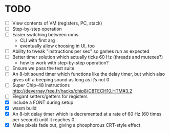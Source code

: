 # TODO

- [ ] View contents of VM (registers, PC, stack)
- [ ] Step-by-step operation
- [ ] Easier switching between roms
  - CLI with first arg
  - eventually allow choosing in UI, too
- [ ] Ability to tweak "instructions per sec" so games run as expected
- [ ] Better timer solution which actually ticks 60 Hz (threads and mutexes?)
  - how to work with step-by-step operation?
- [ ] Ensure we pass the test suite
- [ ] An 8-bit sound timer which functions like the delay timer, but which also gives off a beeping sound as long as it’s not 0
- [ ] Super Chip-48 instructions http://devernay.free.fr/hacks/chip8/C8TECH10.HTM#3.2
- [ ] Elegant setters/getters for registers
- [x] Include a FONT during setup
- [x] wasm build
- [x] An 8-bit delay timer which is decremented at a rate of 60 Hz (60 times per second) until it reaches 0
- [x] Make pixels fade out, giving a phosphorous CRT-style effect

